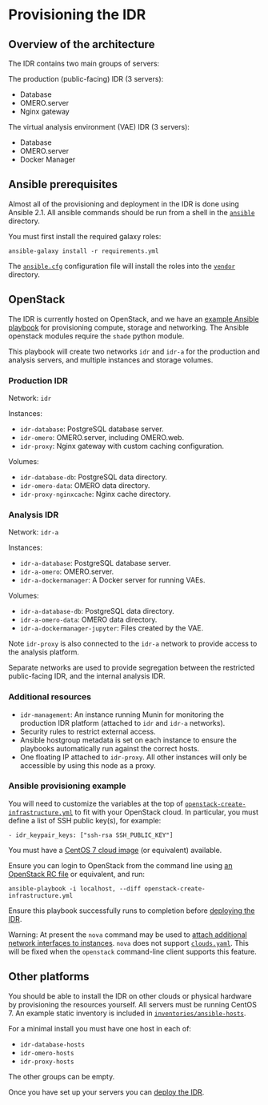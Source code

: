 # Provisioning the IDR

## Overview of the architecture

The IDR contains two main groups of servers:

The production (public-facing) IDR (3 servers):
- Database
- OMERO.server
- Nginx gateway

The virtual analysis environment (VAE) IDR (3 servers):
- Database
- OMERO.server
- Docker Manager


## Ansible prerequisites

Almost all of the provisioning and deployment in the IDR is done using Ansible 2.1.
All ansible commands should be run from a shell in the [`ansible`](../ansible) directory.

You must first install the required galaxy roles:

    ansible-galaxy install -r requirements.yml

The [`ansible.cfg`](../ansible/ansible.cfg) configuration file will install the roles into the [`vendor`](../ansible/vendor) directory.


## OpenStack

The IDR is currently hosted on OpenStack, and we have an [example Ansible playbook](../ansible/openstack-create-infrastructure.yml) for provisioning compute, storage and networking.
The Ansible openstack modules require the `shade` python module.

This playbook will create two networks `idr` and `idr-a` for the production and analysis servers, and multiple instances and storage volumes.


### Production IDR
Network: `idr`

Instances:
- `idr-database`: PostgreSQL database server.
- `idr-omero`: OMERO.server, including OMERO.web.
- `idr-proxy`: Nginx gateway with custom caching configuration.

Volumes:
- `idr-database-db`: PostgreSQL data directory.
- `idr-omero-data`: OMERO data directory.
- `idr-proxy-nginxcache`: Nginx cache directory.


### Analysis IDR
Network: `idr-a`

Instances:
- `idr-a-database`: PostgreSQL database server.
- `idr-a-omero`: OMERO.server.
- `idr-a-dockermanager`: A Docker server for running VAEs.

Volumes:
- `idr-a-database-db`: PostgreSQL data directory.
- `idr-a-omero-data`: OMERO data directory.
- `idr-a-dockermanager-jupyter`: Files created by the VAE.

Note `idr-proxy` is also connected to the `idr-a` network to provide access to the analysis platform.

Separate networks are used to provide segregation between the restricted public-facing IDR, and the internal analysis IDR.


### Additional resources
- `idr-management`: An instance running Munin for monitoring the production IDR platform (attached to `idr` and `idr-a` networks).
- Security rules to restrict external access.
- Ansible hostgroup metadata is set on each instance to ensure the playbooks automatically run against the correct hosts.
- One floating IP attached to `idr-proxy`.
  All other instances will only be accessible by using this node as a proxy.


### Ansible provisioning example

You will need to customize the variables at the top of [`openstack-create-infrastructure.yml`](../ansible/openstack-create-infrastructure.yml) to fit with your OpenStack cloud.
In particular, you must define a list of SSH public key(s), for example:

    - idr_keypair_keys: ["ssh-rsa SSH_PUBLIC_KEY"]

You must have a [CentOS 7 cloud image](https://cloud.centos.org/centos/7/images/) (or equivalent) available.

Ensure you can login to OpenStack from the command line using [an OpenStack RC file](http://docs.openstack.org/user-guide/common/cli-set-environment-variables-using-openstack-rc.html) or equivalent, and run:

    ansible-playbook -i localhost, --diff openstack-create-infrastructure.yml

Ensure this playbook successfully runs to completion before [deploying the IDR](deployment.md).

Warning: At present the `nova` command may be used to [attach additional network interfaces to instances](https://github.com/IDR/ansible-role-openstack-idr-instance-network).
`nova` does not support [`clouds.yaml`](http://docs.openstack.org/developer/os-client-config/).
This will be fixed when the `openstack` command-line client supports this feature.


## Other platforms

You should be able to install the IDR on other clouds or physical hardware by provisioning the resources yourself.
All servers must be running CentOS 7.
An example static inventory is included in [`inventories/ansible-hosts`](../inventories/ansible-hosts).

For a minimal install you must have one host in each of:
- `idr-database-hosts`
- `idr-omero-hosts`
- `idr-proxy-hosts`

The other groups can be empty.

Once you have set up your servers you can [deploy the IDR](deployment.md).
